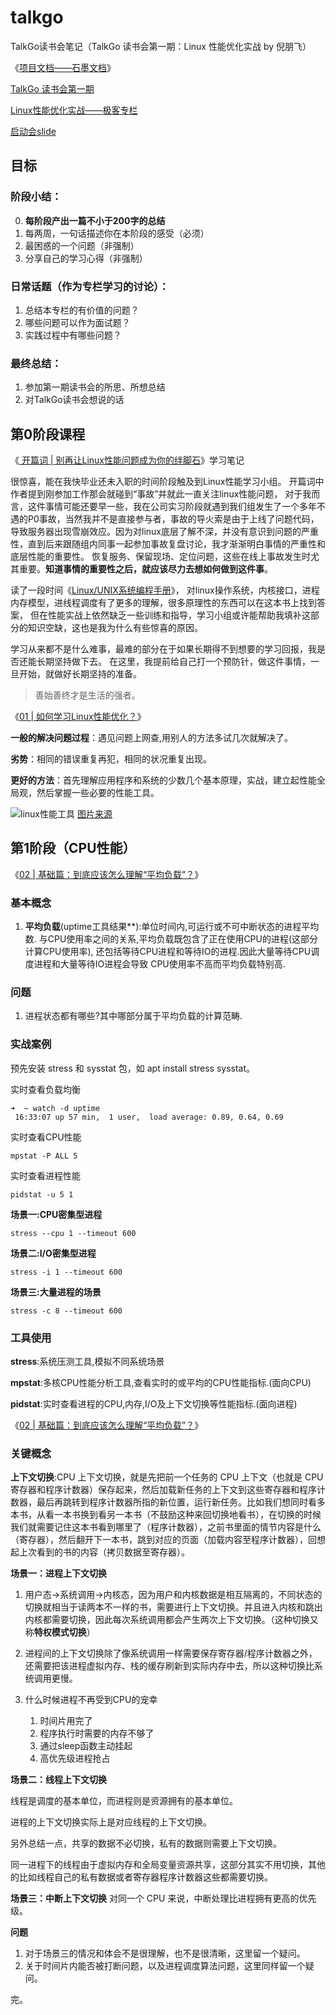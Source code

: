 # talkgo
TalkGo读书会笔记（TalkGo 读书会第一期：Linux 性能优化实战 by 倪朋飞）

《[项目文档——石墨文档](https://shimo.im/sheets/1lq7MgXnBphdeWAe/MODOC)》

[TalkGo 读书会第一期](https://talkgo.org/t/topic/136)

[Linux性能优化实战——极客专栏](https://time.geekbang.org/column/intro/140)

[启动会slide](https://docs.google.com/presentation/d/16cNCT1aqSsuVA-TPep81NGFlYIM2AO9LPFoZgA1776Y/edit?usp=sharing)

## 目标

### 阶段小结：
0. **每阶段产出一篇不小于200字的总结**
1. 每两周，一句话描述你在本阶段的感受（必须）
2. 最困惑的一个问题（非强制）
3. 分享自己的学习心得（非强制）

### 日常话题（作为专栏学习的讨论）：
1. 总结本专栏的有价值的问题？
2. 哪些问题可以作为面试题？
3. 实践过程中有哪些问题？

### 最终总结：
1. 参加第一期读书会的所思、所想总结
2. 对TalkGo读书会想说的话

## 第0阶段课程
《[ 开篇词 | 别再让Linux性能问题成为你的绊脚石](https://time.geekbang.org/column/article/68728)》学习笔记


很惊喜，能在我快毕业还未入职的时间阶段触及到Linux性能学习小组。
开篇词中作者提到刚参加工作那会就碰到“事故”并就此一直关注linux性能问题，
对于我而言，这件事情可能还要早一些，我在公司实习阶段就遇到我们组发生了一个多年不遇的P0事故，当然我并不是直接参与者，事故的导火索是由于上线了问题代码，
导致服务器出现雪崩效应。因为对linux底层了解不深，并没有意识到问题的严重性，直到后来跟随组内同事一起参加事故复盘讨论，我才渐渐明白事情的严重性和底层性能的重要性。
恢复服务、保留现场、定位问题，这些在线上事故发生时尤其重要。**知道事情的重要性之后，就应该尽力去想如何做到这件事**。

读了一段时间《[Linux/UNIX系统编程手册](https://book.douban.com/subject/25809330/)》，
对linux操作系统，内核接口，进程内存模型，进线程调度有了更多的理解，很多原理性的东西可以在这本书上找到答案，
但在性能实战上依然缺乏一些训练和指导，学习小组或许能帮助我填补这部分的知识空缺，这也是我为什么有些惊喜的原因。

学习从来都不是什么难事，最难的部分在于如果长期得不到想要的学习回报，我是否还能长期坚持做下去。
在这里，我提前给自己打一个预防针，做这件事情，一旦开始，就做好长期坚持的准备。

>善始善终才是生活的强者。

《[01 | 如何学习Linux性能优化？](https://time.geekbang.org/column/article/69346)》

**一般的解决问题过程**：遇见问题上网查,用别人的方法多试几次就解决了。

**劣势**：相同的错误重复再犯，相同的状况重复出现。

**更好的方法**：首先理解应用程序和系统的少数几个基本原理，实战，建立起性能全局观，然后掌握一些必要的性能工具。

![linux性能工具](../talkgo/asserts/linux_perf_tools_full.png)
[图片来源](http://www.brendangregg.com/Perf/linux_perf_tools_full.png)

## 第1阶段（CPU性能）

《[02 | 基础篇：到底应该怎么理解“平均负载”？](https://time.geekbang.org/column/article/69618)》

### 基本概念
1. **平均负载**(uptime工具结果**):单位时间内,可运行或不可中断状态的进程平均数.
与CPU使用率之间的关系,平均负载既包含了正在使用CPU的进程(这部分计算CPU使用率),
还包括等待CPU进程和等待IO的进程.因此大量等待CPU调度进程和大量等待IO进程会导致
CPU使用率不高而平均负载特别高.

### 问题
1. 进程状态都有哪些?其中哪部分属于平均负载的计算范畴.

### 实战案例

预先安装 stress 和 sysstat 包，如 apt install stress sysstat。

实时查看负载均衡
```
➜  ~ watch -d uptime
 16:33:07 up 57 min,  1 user,  load average: 0.89, 0.64, 0.69
```

实时查看CPU性能
```
mpstat -P ALL 5
```
实时查看进程性能
```
pidstat -u 5 1
```

**场景一:CPU密集型进程**
```
stress --cpu 1 --timeout 600
```
**场景二:I/O密集型进程**
```
stress -i 1 --timeout 600
```
**场景三:大量进程的场景**
```
stress -c 8 --timeout 600
```

### 工具使用
**stress**:系统压测工具,模拟不同系统场景

**mpstat**:多核CPU性能分析工具,查看实时的或平均的CPU性能指标.(面向CPU)

**pidstat**:实时查看进程的CPU,内存,I/O及上下文切换等性能指标.(面向进程)

《[02 | 基础篇：到底应该怎么理解“平均负载”？](https://time.geekbang.org/column/article/69859)》

### 关键概念
**上下文切换**:CPU 上下文切换，就是先把前一个任务的 CPU 上下文（也就是 CPU 寄存器和程序计数器）保存起来，然后加载新任务的上下文到这些寄存器和程序计数器，最后再跳转到程序计数器所指的新位置，运行新任务。比如我们想同时看多本书，从看一本书换到看另一本书（不鼓励这种来回切换地看书），在切换的时候我们就需要记住这本书看到哪里了（程序计数器），之前书里面的情节内容是什么（寄存器），然后翻开下一本书，跳到对应的页面（加载内容至程序计数器），回想起上次看到的书的内容（拷贝数据至寄存器）。

**场景一：进程上下文切换**

1. 用户态→系统调用→内核态，因为用户和内核数据是相互隔离的，不同状态的切换就相当于读两本不一样的书，需要进行上下文切换。并且进入内核和跳出内核都需要切换，因此每次系统调用都会产生两次上下文切换。（这种切换又称**特权模式切换**）

2. 进程间的上下文切换除了像系统调用一样需要保存寄存器/程序计数器之外，还需要把该进程虚拟内存、栈的缓存刷新到实际内存中去，所以这种切换比系统调用更慢。

3. 什么时候进程不再受到CPU的宠幸
    1. 时间片用完了
    2. 程序执行时需要的内存不够了
    3. 通过sleep函数主动挂起
    4. 高优先级进程抢占

**场景二：线程上下文切换**

线程是调度的基本单位，而进程则是资源拥有的基本单位。

进程的上下文切换实际上是对应线程的上下文切换。

另外总结一点，共享的数据不必切换，私有的数据则需要上下文切换。

同一进程下的线程由于虚拟内存和全局变量资源共享，这部分其实不用切换，其他的比如线程自己的私有数据或者寄存器程序计数器这些都需要切换。

**场景三：中断上下文切换**
对同一个 CPU 来说，中断处理比进程拥有更高的优先级。

**问题**

1. 对于场景三的情况和体会不是很理解，也不是很清晰，这里留一个疑问。
2. 关于时间片内能否被打断问题，以及进程调度算法问题，这里同样留一个疑问。



完。

